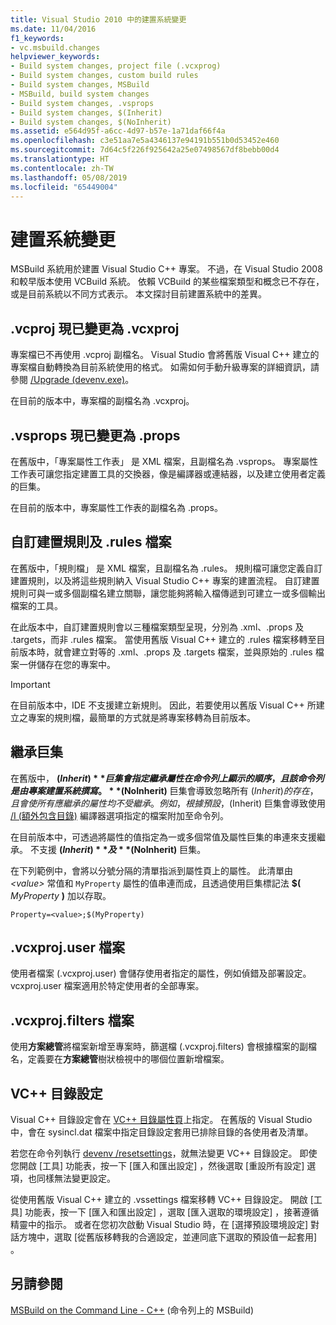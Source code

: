 ```yaml
---
title: Visual Studio 2010 中的建置系統變更
ms.date: 11/04/2016
f1_keywords:
- vc.msbuild.changes
helpviewer_keywords:
- Build system changes, project file (.vcxprog)
- Build system changes, custom build rules
- Build system changes, MSBuild
- MSBuild, build system changes
- Build system changes, .vsprops
- Build system changes, $(Inherit)
- Build system changes, $(NoInherit)
ms.assetid: e564d95f-a6cc-4d97-b57e-1a71daf66f4a
ms.openlocfilehash: c3e51aa7e5a4346137e94191b551b0d53452e460
ms.sourcegitcommit: 7d64c5f226f925642a25e07498567df8bebb00d4
ms.translationtype: HT
ms.contentlocale: zh-TW
ms.lasthandoff: 05/08/2019
ms.locfileid: "65449004"
---
```

# <a name="build-system-changes"></a>建置系統變更

MSBuild 系統用於建置 Visual Studio C++ 專案。 不過，在 Visual Studio 2008 和較早版本使用 VCBuild 系統。 依賴 VCBuild 的某些檔案類型和概念已不存在，或是目前系統以不同方式表示。 本文探討目前建置系統中的差異。

## <a name="vcproj-is-now-vcxproj"></a>.vcproj 現已變更為 .vcxproj

專案檔已不再使用 .vcproj 副檔名。 Visual Studio 會將舊版 Visual C++ 建立的專案檔自動轉換為目前系統使用的格式。 如需如何手動升級專案的詳細資訊，請參閱 [/Upgrade (devenv.exe)](/visualstudio/ide/reference/upgrade-devenv-exe)。

在目前的版本中，專案檔的副檔名為 .vcxproj。

## <a name="vsprops-is-now-props"></a>.vsprops 現已變更為 .props

在舊版中，「專案屬性工作表」  是 XML 檔案，且副檔名為 .vsprops。 專案屬性工作表可讓您指定建置工具的交換器，像是編譯器或連結器，以及建立使用者定義的巨集。

在目前的版本中，專案屬性工作表的副檔名為 .props。

## <a name="custom-build-rules-and-rules-files"></a>自訂建置規則及 .rules 檔案

在舊版中，「規則檔」  是 XML 檔案，且副檔名為 .rules。 規則檔可讓您定義自訂建置規則，以及將這些規則納入 Visual Studio C++ 專案的建置流程。 自訂建置規則可與一或多個副檔名建立關聯，讓您能夠將輸入檔傳遞到可建立一或多個輸出檔案的工具。

在此版本中，自訂建置規則會以三種檔案類型呈現，分別為 .xml、.props 及 .targets，而非 .rules 檔案。 當使用舊版 Visual C++ 建立的 .rules 檔案移轉至目前版本時，就會建立對等的 .xml、.props 及 .targets 檔案，並與原始的 .rules 檔案一併儲存在您的專案中。

> [!IMPORTANT]
>  在目前版本中，IDE 不支援建立新規則。 因此，若要使用以舊版 Visual C++ 所建立之專案的規則檔，最簡單的方式就是將專案移轉為目前版本。

## <a name="inheritance-macros"></a>繼承巨集

在舊版中， **$(Inherit)** 巨集會指定繼承屬性在命令列上顯示的順序，且該命令列是由專案建置系統撰寫。 **$(NoInherit)** 巨集會導致忽略所有 $(Inherit) 的存在，且會使所有應繼承的屬性均不受繼承。 例如，根據預設，$(Inherit) 巨集會導致使用 [/I (額外包含目錄)](../build/reference/i-additional-include-directories.md) 編譯器選項指定的檔案附加至命令列。

在目前版本中，可透過將屬性的值指定為一或多個常值及屬性巨集的串連來支援繼承。 不支援 **$(Inherit)** 及 **$(NoInherit)** 巨集。

在下列範例中，會將以分號分隔的清單指派到屬性頁上的屬性。 此清單由 *\<value>* 常值和 `MyProperty` 屬性的值串連而成，且透過使用巨集標記法 **$(** <em>MyProperty</em> **)** 加以存取。

```
Property=<value>;$(MyProperty)
```

## <a name="vcxprojuser-files"></a>.vcxproj.user 檔案

使用者檔案 (.vcxproj.user) 會儲存使用者指定的屬性，例如偵錯及部署設定。 vcxproj.user 檔案適用於特定使用者的全部專案。

## <a name="vcxprojfilters-file"></a>.vcxproj.filters 檔案

使用**方案總管**將檔案新增至專案時，篩選檔 (.vcxproj.filters) 會根據檔案的副檔名，定義要在**方案總管**樹狀檢視中的哪個位置新增檔案。

## <a name="vc-directories-settings"></a>VC++ 目錄設定

Visual C++ 目錄設定會在 [VC++ 目錄屬性頁](../ide/vcpp-directories-property-page.md)上指定。 在舊版的 Visual Studio 中，會在 sysincl.dat 檔案中指定目錄設定套用已排除目錄的各使用者及清單。

若您在命令列執行 [devenv /resetsettings](/visualstudio/ide/reference/resetsettings-devenv-exe)，就無法變更 VC++ 目錄設定。 即使您開啟 [工具]  功能表，按一下 [匯入和匯出設定]  ，然後選取 [重設所有設定]  選項，也同樣無法變更設定。

從使用舊版 Visual C++ 建立的 .vssettings 檔案移轉 VC++ 目錄設定。 開啟 [工具]  功能表，按一下 [匯入和匯出設定]  ，選取 [匯入選取的環境設定]  ，接著遵循精靈中的指示。 或者在您初次啟動 Visual Studio 時，在 [選擇預設環境設定]  對話方塊中，選取 [從舊版移轉我的合適設定，並連同底下選取的預設值一起套用]  。

## <a name="see-also"></a>另請參閱

[MSBuild on the Command Line - C++](../build/msbuild-visual-cpp.md) (命令列上的 MSBuild)
